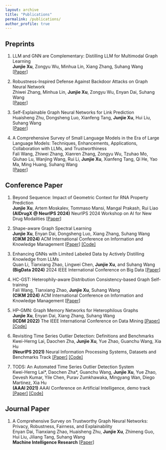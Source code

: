 ```yaml
---
layout: archive
title: "Publications"
permalink: /publications/
author_profile: true
---
```


<!-- {% if author.googlescholar %}
  You can also find my articles on <u><a href="{{author.googlescholar}}">my Google Scholar profile</a>.</u>
{% endif %}

{% include base_path %}

{% for post in site.publications reversed %}
  {% include archive-single.html %}
{% endfor %} -->

## Preprints
1. LLM and GNN are Complementary: Distilling LLM for Multimodal Graph Learning  
   **Junjie Xu**, Zongyu Wu, Minhua Lin, Xiang Zhang, Suhang Wang    
   [[Paper](https://arxiv.org/pdf/2406.01032)]  

2. Robustness-Inspired Defense Against Backdoor Attacks on Graph Neural Network   
   Zhiwei Zhang, Minhua Lin, **Junjie Xu**, Zongyu Wu, Enyan Dai, Suhang Wang    
   [[Paper](https://arxiv.org/pdf/2406.09836)]   

3. Self-Explainable Graph Neural Networks for Link Prediction  
   Huaisheng Zhu, Dongsheng Luo, Xianfeng Tang, **Junjie Xu**, Hui Liu, Suhang Wang    
   [[Paper](https://arxiv.org/pdf/2305.12578)]  

4. A Comprehensive Survey of Small Language Models in the Era of Large Language Models: Techniques, Enhancements, Applications, Collaboration with LLMs, and Trustworthiness     
   Fali Wang, Zhiwei Zhang, Xianren Zhang, Zongyu Wu, Tzuhao Mo, Qiuhao Lu, Wanjing Wang, Rui Li, **Junjie Xu**, Xianfeng Tang, Qi He, Yao Ma, Ming Huang, Suhang Wang      
   [[Paper](https://arxiv.org/abs/2411.03350)]      



## Conference Paper  
1. Beyond Sequence: Impact of Geometric Context for RNA Property Prediction    
   **Junjie Xu**, Artem Moskalev, Tommaso Mansi, Mangal Prakash, Rui Liao   
   **(AIDrugX @ NeurIPS 2024)** NeurIPS 2024 Workshop on AI for New Drug Modalities [[Paper](http://arxiv.org/abs/2410.11933)]   

2. Shape-aware Graph Spectral Learning    
   **Junjie Xu**, Enyan Dai, Dongsheng Luo, Xiang Zhang, Suhang Wang    
   **(CIKM 2024)** ACM International Conference on Information and Knowledge Management [[Paper](https://arxiv.org/pdf/2310.10064.pdf)] [[Code]](https://github.com/junjie-xu/NewtonNet)  

3. Enhancing GNNs with Limited Labeled Data by Actively Distilling Knowledge from LLMs   
   Quan Li, Tianxiang Zhao, Lingwei Chen, **Junjie Xu**, and Suhang Wang    
   **(BigData 2024)** 2024 IEEE International Conference on Big Data [[Paper](https://arxiv.org/pdf/2407.13989)]    

4. HC-GST: Heterophily-aware Distribution Consistency-based Graph Self-training      
   Fali Wang, Tianxiang Zhao, **Junjie Xu**, Suhang Wang    
   **(CIKM 2024)** ACM International Conference on Information and Knowledge Management [[Paper](https://arxiv.org/pdf/2407.17787)]      
   
5. HP-GMN: Graph Memory Networks for Heterophilous Graphs  
   **Junjie Xu**, Enyan Dai, Xiang Zhang, Suhang Wang  
   **(ICDM 2022)** The IEEE International Conference on Data Mining [[Paper]](https://arxiv.org/abs/2210.08195) [[Code]](https://github.com/junjie-xu/HP-GMN)  

6. Revisiting Time Series Outlier Detection: Definitions and Benchmarks  
   Kwei-Herng Lai, Daochen Zha, **Junjie Xu**, Yue Zhao, Guanchu Wang, Xia Hu  
   **(NeurIPS 2021)** Neural Information Processing Systems, Datasets and Benchmarks Track [[Paper]](https://openreview.net/pdf?id=r8IvOsnHchr) [[Code]](https://github.com/datamllab/tods)  
   
7. TODS: An Automated Time Series Outlier Detection System  
   Kwei-Herng Lai*, Daochen Zha*, Guanchu Wang, **Junjie Xu**, Yue Zhao, Devesh Kumar, Yile Chen, Purav Zumkhawaka, Mingyang Wan, Diego Martinez, Xia Hu  
   **(AAAI 2021)** AAAI Conference on Artificial Intelligence, demo track [[Paper]](https://arxiv.org/pdf/2009.09822.pdf) [[Code]](https://github.com/datamllab/tods)  



## Journal Paper  

1. A Comprehensive Survey on Trustworthy Graph Neural Networks: Privacy, Robustness, Fairness, and Explainability   
   Enyan Dai, Tianxiang Zhao, Huaisheng Zhu, **Junjie Xu**, Zhimeng Guo, Hui Liu, Jiliang Tang, Suhang Wang   
   **Machine Intelligence Research** [[Paper](https://arxiv.org/pdf/2204.08570.pdf)]  
   
